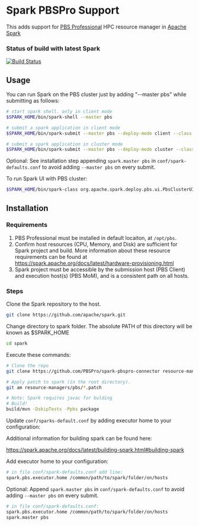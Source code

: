 # Spark PBSPro Support
This adds support for [PBS Professional](https://github.com/pbspro/pbspro)
HPC resource manager in [Apache Spark](https://github.com/apache/spark)


### Status of build with latest Spark
[![Build Status](https://travis-ci.com/PBSPro/spark-pbspro-connector.svg?branch=master)](https://travis-ci.com/PBSPro/spark-pbspro-connector)


## Usage

You can run Spark on the PBS cluster just by adding "--master pbs" while submitting as follows:
```bash
# start spark shell. only in client mode
$SPARK_HOME/bin/spark-shell --master pbs

# submit a spark application in client mode
$SPARK_HOME/bin/spark-submit --master pbs --deploy-mode client --class org.apache.spark.examples.SparkPi $SPARK_HOME/examples/target/scala-2.12/jars/spark-examples_2.12-3.3.0-SNAPSHOT.jar 100

# submit a spark application in cluster mode
$SPARK_HOME/bin/spark-submit --master pbs --deploy-mode cluster --class org.apache.spark.examples.SparkPi $SPARK_HOME/examples/target/scala-2.12/jars/spark-examples_2.12-3.3.0-SNAPSHOT.jar 100
```

Optional: See installation step appending `spark.master pbs` in `conf/spark-defaults.conf` to avoid adding `--master pbs` on every submit.


To run Spark UI with PBS cluster:
```bash
$SPARK_HOME/bin/spark-class org.apache.spark.deploy.pbs.ui.PbsClusterUI
```


## Installation

### Requirements
1. PBS Professional must be installed in default locaiton, at `/opt/pbs`.
2. Confirm host resources (CPU, Memory, and Disk) are sufficient for Spark project and build. More information about these resource requirements can be found at https://spark.apache.org/docs/latest/hardware-provisioning.html
3. Spark project must be accessible by the submission host (PBS Client) and execution host(s) (PBS MoM), and is a consistent path on all hosts. 


### Steps
Clone the Spark repository to the host. 
```bash
git clone https://github.com/apache/spark.git
```

Change directory to spark folder. 
The absolute PATH of this directory will be known as $SPARK_HOME
```bash
cd spark
```

Execute these commands:
```bash
# Clone the repo
git clone https://github.com/PBSPro/spark-pbspro-connector resource-managers/pbs

# Apply patch to spark (in the root directory).
git am resource-managers/pbs/*.patch

# Note: Spark requires javac for bulding
# Build!
build/mvn -DskipTests -Ppbs package
```

Update `conf/sparks-default.conf` by adding executor home to your configuration:


Additional information for building spark can be found here:

https://spark.apache.org/docs/latest/building-spark.html#building-spark

Add executor home to your configuration:

```bash
# in file conf/spark-defaults.conf add line:
spark.pbs.executor.home /common/path/to/spark/folder/on/hosts
```

Optional: Append `spark.master pbs` in `conf/spark-defaults.conf` to avoid adding `--master pbs` on every submit.
```bash
# in file conf/spark-defaults.conf:
spark.pbs.executor.home /common/path/to/spark/folder/on/hosts
spark.master pbs
```
